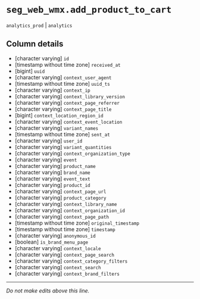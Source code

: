 # `seg_web_wmx.add_product_to_cart`
`analytics_prod` | `analytics`

## Column details
* [character varying] `id`
* [timestamp without time zone] `received_at`
* [bigint]    `uuid`
* [character varying] `context_user_agent`
* [timestamp without time zone] `uuid_ts`
* [character varying] `context_ip`
* [character varying] `context_library_version`
* [character varying] `context_page_referrer`
* [character varying] `context_page_title`
* [bigint]    `context_location_region_id`
* [character varying] `context_event_location`
* [character varying] `variant_names`
* [timestamp without time zone] `sent_at`
* [character varying] `user_id`
* [character varying] `variant_quantities`
* [character varying] `context_organization_type`
* [character varying] `event`
* [character varying] `product_name`
* [character varying] `brand_name`
* [character varying] `event_text`
* [character varying] `product_id`
* [character varying] `context_page_url`
* [character varying] `product_category`
* [character varying] `context_library_name`
* [character varying] `context_organization_id`
* [character varying] `context_page_path`
* [timestamp without time zone] `original_timestamp`
* [timestamp without time zone] `timestamp`
* [character varying] `anonymous_id`
* [boolean]   `is_brand_menu_page`
* [character varying] `context_locale`
* [character varying] `context_page_search`
* [character varying] `context_category_filters`
* [character varying] `context_search`
* [character varying] `context_brand_filters`

-------------------------------------------------------------------------------
*Do not make edits above this line.*
